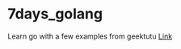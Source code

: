# 7days_golang
Learn go with a few examples from geektutu
[Link](https://github.com/geektutu/7days-golang)
